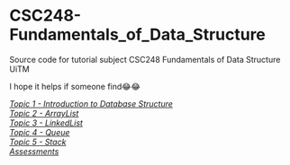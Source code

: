 # CSC248-Fundamentals_of_Data_Structure
Source code for tutorial subject CSC248 Fundamentals of Data Structure UiTM

I hope it helps if someone find😂😂

[_Topic 1 - Introduction to Database Structure_](../../tree/main/Topic1)  
[_Topic 2 - ArrayList_](../../tree/main/Topic2)  
[_Topic 3 - LinkedList_](../../tree/main/Topic3)  
[_Topic 4 - Queue_](../../tree/main/Topic4)  
[_Topic 5 - Stack_](../../tree/main/Topic4)  
[_Assessments_](../../tree/main/assessment)  